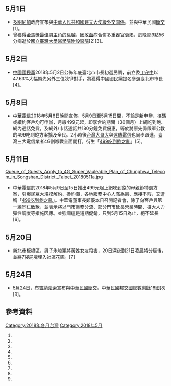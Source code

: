<noinclude></noinclude>

## 5月1日

  - [多明尼加](../Page/多明尼加.md "wikilink")政府宣布與[中華人民共和國建立大使級](https://zh.wikipedia.org/wiki/中華人民共和國 "wikilink")[外交關係](../Page/中国－多米尼加关系.md "wikilink")，並與中華民國[斷交](https://zh.wikipedia.org/wiki/中華民國－多明尼加關係 "wikilink")\[1\]。
  - 曾獲得[金馬獎最佳男主角的](https://zh.wikipedia.org/wiki/金馬獎最佳男主角 "wikilink")[孫越](../Page/孫越_\(演員\).md "wikilink")，因[敗血症](../Page/敗血症.md "wikilink")合併多重[器官衰竭](../Page/器官衰竭.md "wikilink")，於晚間9點56分病逝於[國立臺灣大學醫學院附設醫院](../Page/國立臺灣大學醫學院附設醫院.md "wikilink")\[2\]\[3\]。

## 5月2日

  - [中國國民黨](../Page/中國國民黨.md "wikilink")2018年5月2日公佈年底臺北市市長初選民調，前立委[丁守中](../Page/丁守中.md "wikilink")以47.63%大幅領先另外三位競爭對手，將獲得中國國民黨提名參選臺北市市長\[4\]。

## 5月8日

  - [中華電信](https://zh.wikipedia.org/wiki/中華電信 "wikilink")2018年5月8日晚間宣佈，5月9日至5月15日間，不論是新申辦、攜碼或續約客戶均可申辦，月繳499元起，即享合約期間（30個月）上網吃到飽、網內通話免費，及網外/市話通話共180分鐘免費優惠，等於將原先侷限軍公教的499吃到飽方案擴及全民。2小時後[台灣大哥大](../Page/台灣大哥大.md "wikilink")與[遠傳電信](../Page/遠傳電信.md "wikilink")也同步跟進，臺灣三大電信業者4G割喉戰全面開打，衍生「[499吃到飽之亂](../Page/499吃到飽之亂.md "wikilink")」\[5\]。

## 5月11日

[Queue_of_Guests_Apply_to_4G_Super_Vauleable_Plan_of_Chunghwa_Telecom_in_Songshan_District,_Taipei_20180511a.jpg](https://zh.wikipedia.org/wiki/File:Queue_of_Guests_Apply_to_4G_Super_Vauleable_Plan_of_Chunghwa_Telecom_in_Songshan_District,_Taipei_20180511a.jpg "fig:Queue_of_Guests_Apply_to_4G_Super_Vauleable_Plan_of_Chunghwa_Telecom_in_Songshan_District,_Taipei_20180511a.jpg")

  - 中華電信於2018年5月9日至15日推出499元起上網吃到飽的母親節特選方案，引爆民眾大規模解約、換約潮，各地服務中心人滿為患、應接不暇，又遭稱「[499吃到飽之亂](../Page/499吃到飽之亂.md "wikilink")」。中華電董事長鄭優本日召開記者會，除了向客戶與第一線同仁致歉，並表示將以門市業務分流、部分門市延長營業時間、擴大人力彈性調度等措施因應。並強調這是短期促銷，只到5月15日為止，絕不延長\[6\]。

## 5月20日

  - 新北市板橋區，男子朱峻穎將黃姓女友殺害，20日深夜到21日凌晨將分屍後，並將7袋屍塊埋入社區花圃。\[7\]

## 5月24日

  - [5月24日](../Page/5月24日.md "wikilink")，[布吉納法索](../Page/布吉納法索.md "wikilink")宣布與[中華民國](../Page/中華民國.md "wikilink")[斷交](../Page/中華民國與布吉納法索關係.md "wikilink")。中華民國[邦交國總數剩餘](../Page/中華民國外交.md "wikilink")18國\[8\]\[9\]。

## 參考資料

<noinclude> </noinclude>

[Category:2018年各月台灣](https://zh.wikipedia.org/wiki/Category:2018年各月台灣 "wikilink") [Category:2018年5月](https://zh.wikipedia.org/wiki/Category:2018年5月 "wikilink")

1.
2.
3.
4.
5.
6.
7.
8.
9.